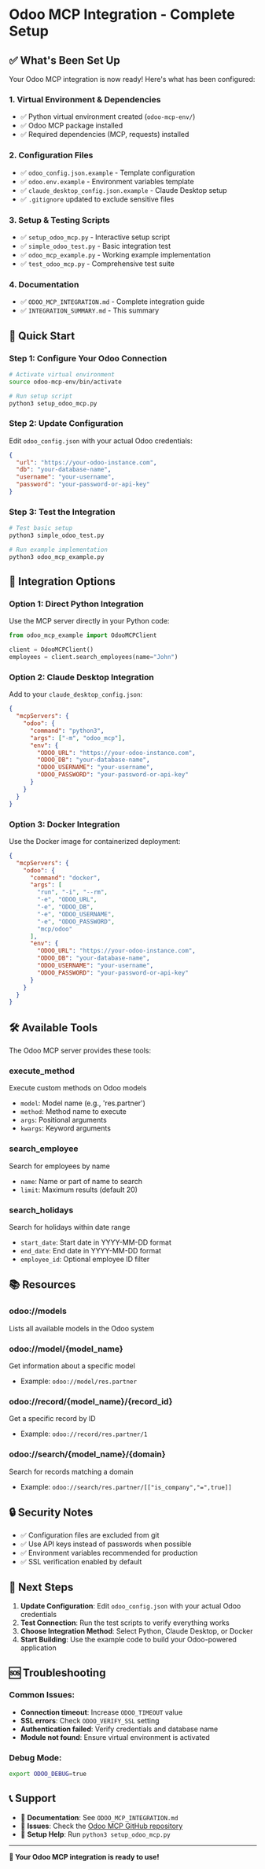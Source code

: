 # Odoo MCP Integration - Complete Setup

## ✅ What's Been Set Up

Your Odoo MCP integration is now ready! Here's what has been configured:

### 1. **Virtual Environment & Dependencies**
- ✅ Python virtual environment created (`odoo-mcp-env/`)
- ✅ Odoo MCP package installed
- ✅ Required dependencies (MCP, requests) installed

### 2. **Configuration Files**
- ✅ `odoo_config.json.example` - Template configuration
- ✅ `odoo.env.example` - Environment variables template
- ✅ `claude_desktop_config.json.example` - Claude Desktop setup
- ✅ `.gitignore` updated to exclude sensitive files

### 3. **Setup & Testing Scripts**
- ✅ `setup_odoo_mcp.py` - Interactive setup script
- ✅ `simple_odoo_test.py` - Basic integration test
- ✅ `odoo_mcp_example.py` - Working example implementation
- ✅ `test_odoo_mcp.py` - Comprehensive test suite

### 4. **Documentation**
- ✅ `ODOO_MCP_INTEGRATION.md` - Complete integration guide
- ✅ `INTEGRATION_SUMMARY.md` - This summary

## 🚀 Quick Start

### Step 1: Configure Your Odoo Connection
```bash
# Activate virtual environment
source odoo-mcp-env/bin/activate

# Run setup script
python3 setup_odoo_mcp.py
```

### Step 2: Update Configuration
Edit `odoo_config.json` with your actual Odoo credentials:
```json
{
  "url": "https://your-odoo-instance.com",
  "db": "your-database-name",
  "username": "your-username",
  "password": "your-password-or-api-key"
}
```

### Step 3: Test the Integration
```bash
# Test basic setup
python3 simple_odoo_test.py

# Run example implementation
python3 odoo_mcp_example.py
```

## 🔧 Integration Options

### Option 1: Direct Python Integration
Use the MCP server directly in your Python code:
```python
from odoo_mcp_example import OdooMCPClient

client = OdooMCPClient()
employees = client.search_employees(name="John")
```

### Option 2: Claude Desktop Integration
Add to your `claude_desktop_config.json`:
```json
{
  "mcpServers": {
    "odoo": {
      "command": "python3",
      "args": ["-m", "odoo_mcp"],
      "env": {
        "ODOO_URL": "https://your-odoo-instance.com",
        "ODOO_DB": "your-database-name",
        "ODOO_USERNAME": "your-username",
        "ODOO_PASSWORD": "your-password-or-api-key"
      }
    }
  }
}
```

### Option 3: Docker Integration
Use the Docker image for containerized deployment:
```json
{
  "mcpServers": {
    "odoo": {
      "command": "docker",
      "args": [
        "run", "-i", "--rm",
        "-e", "ODOO_URL",
        "-e", "ODOO_DB",
        "-e", "ODOO_USERNAME",
        "-e", "ODOO_PASSWORD",
        "mcp/odoo"
      ],
      "env": {
        "ODOO_URL": "https://your-odoo-instance.com",
        "ODOO_DB": "your-database-name",
        "ODOO_USERNAME": "your-username",
        "ODOO_PASSWORD": "your-password-or-api-key"
      }
    }
  }
}
```

## 🛠️ Available Tools

The Odoo MCP server provides these tools:

### **execute_method**
Execute custom methods on Odoo models
- `model`: Model name (e.g., 'res.partner')
- `method`: Method name to execute
- `args`: Positional arguments
- `kwargs`: Keyword arguments

### **search_employee**
Search for employees by name
- `name`: Name or part of name to search
- `limit`: Maximum results (default 20)

### **search_holidays**
Search for holidays within date range
- `start_date`: Start date in YYYY-MM-DD format
- `end_date`: End date in YYYY-MM-DD format
- `employee_id`: Optional employee ID filter

## 📚 Resources

### **odoo://models**
Lists all available models in the Odoo system

### **odoo://model/{model_name}**
Get information about a specific model
- Example: `odoo://model/res.partner`

### **odoo://record/{model_name}/{record_id}**
Get a specific record by ID
- Example: `odoo://record/res.partner/1`

### **odoo://search/{model_name}/{domain}**
Search for records matching a domain
- Example: `odoo://search/res.partner/[["is_company","=",true]]`

## 🔒 Security Notes

- ✅ Configuration files are excluded from git
- ✅ Use API keys instead of passwords when possible
- ✅ Environment variables recommended for production
- ✅ SSL verification enabled by default

## 📖 Next Steps

1. **Update Configuration**: Edit `odoo_config.json` with your actual Odoo credentials
2. **Test Connection**: Run the test scripts to verify everything works
3. **Choose Integration Method**: Select Python, Claude Desktop, or Docker
4. **Start Building**: Use the example code to build your Odoo-powered application

## 🆘 Troubleshooting

### Common Issues:
- **Connection timeout**: Increase `ODOO_TIMEOUT` value
- **SSL errors**: Check `ODOO_VERIFY_SSL` setting
- **Authentication failed**: Verify credentials and database name
- **Module not found**: Ensure virtual environment is activated

### Debug Mode:
```bash
export ODOO_DEBUG=true
```

## 📞 Support

- 📖 **Documentation**: See `ODOO_MCP_INTEGRATION.md`
- 🐛 **Issues**: Check the [Odoo MCP GitHub repository](https://github.com/tuanle96/mcp-odoo)
- 🔧 **Setup Help**: Run `python3 setup_odoo_mcp.py`

---

**🎉 Your Odoo MCP integration is ready to use!**
